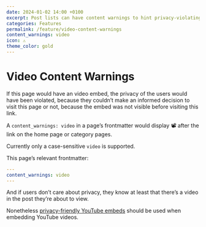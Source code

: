 ```yaml
---
date: 2024-01-02 14:00 +0100
excerpt: Post lists can have content warnings to hint privacy-violating video embeds.
categories: Features
permalink: /feature/video-content-warnings
content_warnings: video
icon: ⚠️
theme_color: gold
---
```

# Video Content Warnings

If this page would have an video embed, the privacy of the users would have been violated, because they couldn’t make an informed decision to visit this page or not, because the embed was not visible before visiting this link.

A `content_warnings: video` in a page’s frontmatter would display 📽️ after the link on the home page or category pages.

Currently only a case-sensitive `video` is supported.

This page’s relevant frontmatter:

```yaml
---
content_warnings: video
---
```

And if users don’t care about privacy, they know at least that there’s a video in the post they’re about to view.

Nonetheless [privacy-friendly YouTube embeds](https://michaelnordmeyer.com/privacy-friendly-youtube-embeds) should be used when embedding YouTube videos.
